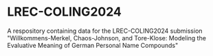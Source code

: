 # LREC-COLING2024
A respository containing data for the LREC-COLING2024 submission "Willkommens-Merkel, Chaos-Johnson, and Tore-Klose: Modeling the Evaluative Meaning of German Personal Name Compounds"
